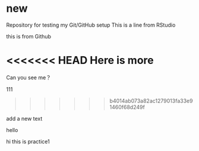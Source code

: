 # new
Repository for testing my Git/GitHub setup
This is a line from RStudio

this is from Github

<<<<<<< HEAD
Here is more
=======
Can you see me？

111
>>>>>>> b4014ab073a82ac1279013fa33e91460f68d249f

add a new text

hello

hi this is practice1
